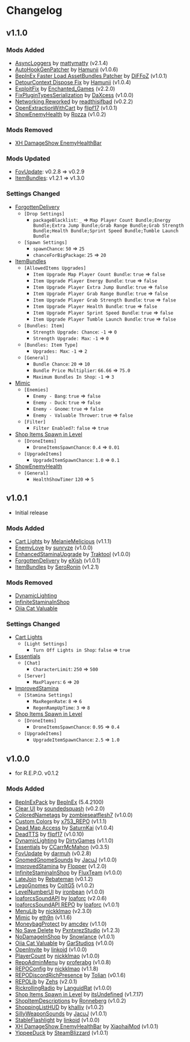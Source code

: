 # Changelog

## v1.1.0

### Mods Added

- [AsyncLoggers](https://thunderstore.io/c/repo/p/mattymatty/AsyncLoggers/) by [mattymatty](https://thunderstore.io/c/repo/p/mattymatty/) (v2.1.4)
- [AutoHookGenPatcher](https://thunderstore.io/c/repo/p/Hamunii/AutoHookGenPatcher/) by [Hamunii](https://thunderstore.io/c/repo/p/Hamunii/) (v1.0.6)
- [BepInEx Faster Load AssetBundles Patcher](https://thunderstore.io/c/repo/p/DiFFoZ/BepInEx_Faster_Load_AssetBundles_Patcher/) by [DiFFoZ](https://thunderstore.io/c/repo/p/DiFFoZ/) (v1.0.1)
- [DetourContext Dispose Fix](https://thunderstore.io/c/repo/p/Hamunii/DetourContext_Dispose_Fix/) by [Hamunii](https://thunderstore.io/c/repo/p/Hamunii/) (v1.0.4)
- [ExploitFix](https://thunderstore.io/c/repo/p/Enchanted_Games/ExploitFix/) by [Enchanted_Games](https://thunderstore.io/c/repo/p/Enchanted_Games/) (v2.2.0)
- [FixPluginTypesSerialization](https://thunderstore.io/c/repo/p/DaXcess/FixPluginTypesSerialization/) by [DaXcess](https://thunderstore.io/c/repo/p/DaXcess/) (v1.0.0)
- [Networking Reworked](https://thunderstore.io/c/repo/p/readthisifbad/NetworkingReworked/) by [readthisifbad](https://thunderstore.io/c/repo/p/readthisifbad/) (v0.2.2)
- [OpenExtractionWithCart](https://thunderstore.io/c/repo/p/flipf17/OpenExtractionWithCart/) by [flipf17](https://thunderstore.io/c/repo/p/flipf17/) (v1.0.1)
- [ShowEnemyHealth](https://thunderstore.io/c/repo/p/Rozza/ShowEnemyHealth/) by [Rozza](https://thunderstore.io/c/repo/p/Rozza/) (v1.0.2)

### Mods Removed

- [XH DamageShow EnemyHealthBar](https://thunderstore.io/c/repo/p/XiaohaiMod/XH_DamageShow_EnemyHealthBar/)

### Mods Updated

- [FovUpdate](https://thunderstore.io/c/repo/p/darmuh/FovUpdate/): v0.2.8 => v0.2.9
- [ItemBundles](https://thunderstore.io/c/repo/p/SeroRonin/ItemBundles/): v1.2.1 => v1.3.0

### Settings Changed

- [ForgottenDelivery](https://thunderstore.io/c/repo/p/eXish/ForgottenDelivery/)
  - `[Drop Settings]`
    - `packageBlacklist`: `_` ⇒ `Map Player Count Bundle;Energy Bundle;Extra Jump Bundle;Grab Range Bundle;Grab Strength Bundle;Health Bundle;Sprint Speed Bundle;Tumble Launch Bundle`
  - `[Spawn Settings]`
    - `spawnChance`: `50` ⇒ `25`
    - `chanceForBigPackage`: `25` ⇒ `20`
- [ItemBundles](https://thunderstore.io/c/repo/p/SeroRonin/ItemBundles/)
  - `[AllowedItems Upgrades]`
    - `Item Upgrade Map Player Count Bundle`: `true` ⇒ `false`
    - `Item Upgrade Player Energy Bundle`: `true` ⇒ `false`
    - `Item Upgrade Player Extra Jump Bundle`: `true` ⇒ `false`
    - `Item Upgrade Player Grab Range Bundle`: `true` ⇒ `false`
    - `Item Upgrade Player Grab Strength Bundle`: `true` ⇒ `false`
    - `Item Upgrade Player Health Bundle`: `true` ⇒ `false`
    - `Item Upgrade Player Sprint Speed Bundle`: `true` ⇒ `false`
    - `Item Upgrade Player Tumble Launch Bundle`: `true` ⇒ `false`
  - `[Bundles: Item]`
    - `Strength Upgrade: Chance`: `-1` ⇒ `0`
    - `Strength Upgrade: Max`: `-1` ⇒ `0`
  - `[Bundles: Item Type]`
    - `Upgrades: Max`: `-1` ⇒ `2`
  - `[General]`
    - `Bundle Chance`: `20` ⇒ `10`
    - `Bundle Price Multiplier`: `66.66` ⇒ `75.0`
    - `Maximum Bundles In Shop`: `-1` ⇒ `3`
- [Mimic](https://thunderstore.io/c/repo/p/eth9n/Mimic/)
  - `[Enemies]`
    - `Enemy - Bang`: `true` ⇒ `false`
    - `Enemy - Duck`: `true` ⇒ `false`
    - `Enemy - Gnome`: `true` ⇒ `false`
    - `Enemy - Valuable Thrower`: `true` ⇒ `false`
  - `[Filter]`
    - `Filter Enabled?`: `false` ⇒ `true`
- [Shop Items Spawn in Level](https://thunderstore.io/c/repo/p/itsUndefined/Shop_Items_Spawn_in_Level/)
  - `[DroneItems]`
    - `DroneItemsSpawnChance`: `0.4` ⇒ `0.01`
  - `[UpgradeItems]`
    - `UpgradeItemSpawnChance`: `1.0` ⇒ `0.1`
- [ShowEnemyHealth](https://thunderstore.io/c/repo/p/Rozza/ShowEnemyHealth/)
  - `[General]`
    - `HealthShowTimer` `120` ⇒ `5`

## v1.0.1

- Initial release

### Mods Added

- [Cart Lights](https://thunderstore.io/c/repo/p/MelanieMelicious/Cart_Lights_MelanieMelicious/) by [MelanieMelicious](https://thunderstore.io/c/repo/p/MelanieMelicious/) (v1.1.1)
- [EnemyLove](https://thunderstore.io/c/repo/p/sunryze/EnemyLove/) by [sunryze](https://thunderstore.io/c/repo/p/sunryze/) (v1.0.0)
- [EnhancedStaminaUpgrade](https://thunderstore.io/c/repo/p/Traktool/EnhancedStaminaUpgrade/) by [Traktool](https://thunderstore.io/c/repo/p/Traktool/) (v1.0.0)
- [ForgottenDelivery](https://thunderstore.io/c/repo/p/eXish/ForgottenDelivery/) by [eXish](https://thunderstore.io/c/repo/p/eXish/) (v1.0.1)
- [ItemBundles](https://thunderstore.io/c/repo/p/SeroRonin/ItemBundles/) by [SeroRonin](https://thunderstore.io/c/repo/p/SeroRonin/) (v1.2.1)

### Mods Removed

- [DynamicLighting](https://thunderstore.io/c/repo/p/DirtyGames/DynamicLighting/)
- [InfiniteStaminaInShop](https://thunderstore.io/c/repo/p/FluxTeam/InfiniteStaminaInShop/)
- [Oiia Cat Valuable](https://thunderstore.io/c/repo/p/GarStudios/Oiia_Cat_Valuable/)

### Settings Changed

- [Cart Lights](https://thunderstore.io/c/repo/p/MelanieMelicious/Cart_Lights_MelanieMelicious/)
  - `[Light Settings]`
    - `Turn Off Lights in Shop`: `false` ⇒ `true`
- [Essentials](https://thunderstore.io/c/repo/p/CCarrMcMahon/Essentials/)
  - `[Chat]`
    - `CharacterLimit`: `250` ⇒ `500`
  - `[Server]`
    - `MaxPlayers`: `6` ⇒ `20`
- [ImprovedStamina](https://thunderstore.io/c/repo/p/Flopper/ImprovedStamina/)
  - `[Stamina Settings]`
    - `MaxRegenRate`: `8` ⇒ `6`
    - `RegenRampUpTime`: `3` ⇒ `8`
- [Shop Items Spawn in Level](https://thunderstore.io/c/repo/p/itsUndefined/Shop_Items_Spawn_in_Level/)
  - `[DroneItems]`
    - `DroneItemsSpawnChance`: `0.95` ⇒ `0.4`
  - `[UpgradeItems]`
    - `UpgradeItemSpawnChance`: `2.5` ⇒ `1.0`

## v1.0.0

- for R.E.P.O. v0.1.2

### Mods Added

- [BepInExPack](https://thunderstore.io/c/repo/p/BepInEx/BepInExPack/) by [BepInEx](https://thunderstore.io/c/repo/p/BepInEx/) (5.4.2100)
- [Clear UI](https://thunderstore.io/c/repo/p/soundedsquash/Clear_UI/) by [soundedsquash](https://thunderstore.io/c/repo/p/soundedsquash/) (v0.2.0)
- [ColoredNametags](https://thunderstore.io/c/repo/p/zombieseatflesh7/ColoredNametags/) by [zombieseatflesh7](https://thunderstore.io/c/repo/p/zombieseatflesh7/) (v1.0.0)
- [Custom Colors](https://thunderstore.io/c/repo/p/x753_REPO/CustomColors/) by [x753_REPO](https://thunderstore.io/c/repo/p/x753_REPO/) (v1.1.1)
- [Dead Map Access](https://thunderstore.io/c/repo/p/SaturnKai/Dead_Map_Access/) by [SaturnKai](https://thunderstore.io/c/repo/p/SaturnKai/) (v1.0.4)
- [DeadTTS](https://thunderstore.io/c/repo/p/flipf17/DeadTTS/) by [flipf17](https://thunderstore.io/c/repo/p/flipf17/) (v1.0.10)
- [DynamicLighting](https://thunderstore.io/c/repo/p/DirtyGames/DynamicLighting/) by [DirtyGames](https://thunderstore.io/c/repo/p/DirtyGames/DynamicLighting/) (v1.1.0)
- [Essentials](https://thunderstore.io/c/repo/p/CCarrMcMahon/Essentials/) by [CCarrMcMahon](https://thunderstore.io/c/repo/p/CCarrMcMahon/) (v0.3.5)
- [FovUpdate](https://thunderstore.io/c/repo/p/darmuh/FovUpdate/) by [darmuh](https://thunderstore.io/c/repo/p/darmuh/) (v0.2.8)
- [GnomedGnomeSounds](https://thunderstore.io/c/repo/p/JacuJ/GnomedGnomeSounds/) by [JacuJ](JacuJ) (v1.0.0)
- [ImprovedStamina](https://thunderstore.io/c/repo/p/Flopper/ImprovedStamina/) by [Flopper](https://thunderstore.io/c/repo/p/Flopper/) (v1.2.0)
- [InfiniteStaminaInShop](https://thunderstore.io/c/repo/p/FluxTeam/InfiniteStaminaInShop/) by [FluxTeam](https://thunderstore.io/c/repo/p/FluxTeam/) (v1.0.0)
- [LateJoin](https://thunderstore.io/c/repo/p/Rebateman/LateJoin/) by [Rebateman](https://thunderstore.io/c/repo/p/Rebateman/) (v0.1.2)
- [LegoGnomes](https://thunderstore.io/c/repo/p/ColtG5/LegoGnomes/) by [ColtG5](https://thunderstore.io/c/repo/p/ColtG5/) (v1.0.2)
- [LevelNumberUI](https://thunderstore.io/c/repo/p/ironbean/LevelNumberUI/) by [ironbean](https://thunderstore.io/c/repo/p/ironbean/) (v1.0.0)
- [loaforcsSoundAPI](https://thunderstore.io/c/repo/p/loaforc/loaforcsSoundAPI/) by [loaforc](https://thunderstore.io/c/repo/p/loaforc/) (v2.0.6)
- [loaforcsSoundAPI REPO](https://thunderstore.io/c/repo/p/loaforc/loaforcsSoundAPI_REPO/) by [loaforc](https://thunderstore.io/c/repo/p/loaforc/) (v1.0.1)
- [MenuLib](https://thunderstore.io/c/repo/p/nickklmao/MenuLib/) by [nickklmao](https://thunderstore.io/c/repo/p/nickklmao/) (v2.3.0)
- [Mimic](https://thunderstore.io/c/repo/p/eth9n/Mimic/) by [eth9n](https://thunderstore.io/c/repo/p/eth9n/) (v1.1.6)
- [MoneybagProtect](https://thunderstore.io/c/repo/p/amcdev/MoneybagProtect/) by [amcdev](https://thunderstore.io/c/repo/p/amcdev/) (v1.1.0)
- [No Save Delete](https://thunderstore.io/c/repo/p/PxntxrezStudio/No_Save_Delete/) by [PxntxrezStudio](https://thunderstore.io/c/repo/p/PxntxrezStudio/) (v1.2.3)
- [NoDamageInShop](https://thunderstore.io/c/repo/p/Snowlance/NoDamageInShop/) by [Snowlance](https://thunderstore.io/c/repo/p/Snowlance/) (v1.0.1)
- [Oiia Cat Valuable](https://thunderstore.io/c/repo/p/GarStudios/Oiia_Cat_Valuable/) by [GarStudios](https://thunderstore.io/c/repo/p/GarStudios/) (v1.0.0)
- [OpenInvite](https://thunderstore.io/c/repo/p/linkoid/OpenInvite/) by [linkoid](https://thunderstore.io/c/repo/p/linkoid/) (v1.0.0)
- [PlayerCount](https://thunderstore.io/c/repo/p/nickklmao/PlayerCount/) by [nickklmao](https://thunderstore.io/c/repo/p/nickklmao/) (v1.0.0)
- [RepoAdminMenu](https://thunderstore.io/c/repo/p/proferabg/RepoAdminMenu/) by [proferabg](https://thunderstore.io/c/repo/p/proferabg/) (v1.0.8)
- [REPOConfig](https://thunderstore.io/c/repo/p/nickklmao/REPOConfig/) by [nickklmao](https://thunderstore.io/c/repo/p/nickklmao/) (v1.1.8)
- [REPODiscordRichPresence](https://thunderstore.io/c/repo/p/Tolian/REPODiscordRichPresence/) by [Tolian](https://thunderstore.io/c/repo/p/Tolian/) (v0.1.6)
- [REPOLib](https://thunderstore.io/c/repo/p/Zehs/REPOLib/) by [Zehs](https://thunderstore.io/c/repo/p/Zehs/) (v2.0.1)
- [RickrollingRadio](https://thunderstore.io/c/repo/p/LanguidRat/RickrollingRadio/) by [LanguidRat](https://thunderstore.io/c/repo/p/LanguidRat/) (v1.0.0)
- [Shop Items Spawn in Level](https://thunderstore.io/c/repo/p/itsUndefined/Shop_Items_Spawn_in_Level/) by [itsUndefined](https://thunderstore.io/c/repo/p/itsUndefined/) (v1.7.17)
- [ShopItemDescriptions](https://thunderstore.io/c/repo/p/Ronneberg/ShopItemDescriptions/) by [Ronneberg](https://thunderstore.io/c/repo/p/Ronneberg/ShopItemDescriptions/) (v1.0.2)
- [ShoppingListHUD](https://thunderstore.io/c/repo/p/khalliv/ShoppingListHUD/) by [khalliv](https://thunderstore.io/c/repo/p/khalliv/) (v1.0.2)
- [SillyWeaponSounds](https://thunderstore.io/c/repo/p/JacuJ/SillyWeaponSounds/) by [JacuJ](https://thunderstore.io/c/repo/p/JacuJ/) (v1.0.1)
- [StableFlashlight](https://thunderstore.io/c/repo/p/linkoid/StableFlashlight/) by [linkoid](https://thunderstore.io/c/repo/p/linkoid/) (v1.0.0)
- [XH DamageShow EnemyHealthBar](https://thunderstore.io/c/repo/p/XiaohaiMod/XH_DamageShow_EnemyHealthBar/) by [XiaohaiMod](https://thunderstore.io/c/repo/p/XiaohaiMod/) (v1.0.1)
- [YippeeDuck](https://thunderstore.io/c/repo/p/SteamBlizzard/YippeeDuck/) by [SteamBlizzard](https://thunderstore.io/c/repo/p/SteamBlizzard/) (v1.0.1)
